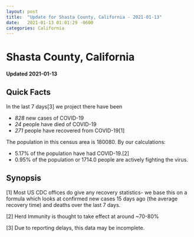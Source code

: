 ```yaml
---
layout: post
title:  "Update for Shasta County, California - 2021-01-13"
date:   2021-01-13 01:01:29 -0600
categories: California
---
```


# Shasta County, California
#### Updated 2021-01-13

## Quick Facts

In the last 7 days[3] we project there have been
- *828* new cases of COVID-19
- *24* people have died of COVID-19
- *271* people have recovered from COVID-19[1]

The population in this census area is 180080. By our calculations:
- 5.17% of the population have had COVID-19.[2]
- 0.95% of the population or 1714.0 people are actively fighting the virus.

## Synopsis




[1] Most US CDC offices do give any recovery statistics- we base this on a formula which looks at confirmed new cases
15 days ago (the average recovery time) and deaths over the last 7 days.

[2] Herd Immunity is thought to take effect at around ~70-80%

[3] Due to reporting delays, this data may be incomplete.
 
    